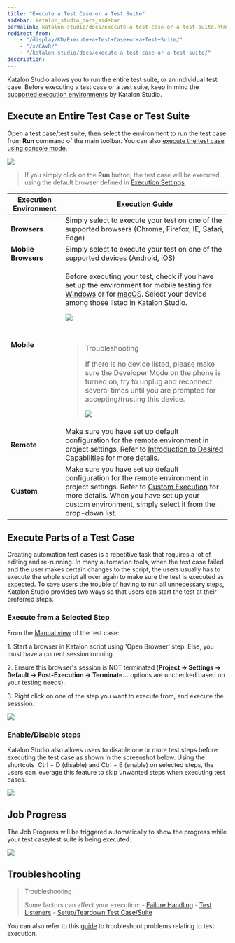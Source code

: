 ```yaml
---
title: "Execute a Test Case or a Test Suite"
sidebar: katalon_studio_docs_sidebar
permalink: katalon-studio/docs/execute-a-test-case-or-a-test-suite.html
redirect_from:
    - "/display/KD/Execute+a+Test+Case+or+a+Test+Suite/"
    - "/x/GAvR/"
    - "/katalon-studio/docs/execute-a-test-case-or-a-test-suite/"
description:
---
```

Katalon Studio allows you to run the entire test suite, or an individual test case. Before executing a test case or a test suite, keep in mind the [supported execution environments](/display/KD/Supported+Environments) by Katalon Studio. 

Execute an Entire Test Case or Test Suite
-----------------------------------------

Open a test case/test suite, then select the environment to run the test case from **Run** command of the main toolbar. You can also [execute the test case using console mode](/display/KD/Console+Mode+Execution). 

![](../../images/katalon-studio/docs/execute-a-test-case-or-a-test-suite/image2018-8-2-153A203A44.png)

> If you simply click on the **Run** button, the test case will be executed using the default browser defined in [Execution Settings](/display/KD/Execution+Settings).

<table><thead><tr><th>Execution Environment</th><th>Execution Guide</th></tr></thead><tbody><tr><td><strong>Browsers</strong></td><td>Simply select to execute your test on one of the supported browsers (Chrome, Firefox, IE, Safari, Edge)</td></tr><tr><td><strong>Mobile Browsers</strong></td><td>Simply select to execute your test on one of the supported devices (Android, iOS)</td></tr><tr><td><strong>Mobile</strong></td><td><p>Before executing your test, check if you have set up the environment for mobile testing for <a href="/display/KD/Mobile+on+Windows">Windows</a> or for <a href="/display/KD/Mobile+on+macOS">macOS</a>. Select your device among those listed in Katalon Studio.</p><img src="../../images/katalon-studio/docs/execute-a-test-case-or-a-test-suite/image2018-1-26-183A543A41.png"><p>&nbsp;</p><blockquote class="important"><p class="title">Troubleshooting</p><p>If there is no device listed, please make sure the Developer Mode on the phone is turned on, try to unplug and reconnect several times until you are prompted for accepting/trusting this device.</p><p><img src="../../images/katalon-studio/docs/execute-a-test-case-or-a-test-suite/image2018-8-2-153A313A52.png"></p></blockquote></td></tr><tr><td><strong>Remote</strong></td><td>Make sure you have set up default configuration for the remote environment in project settings. Refer to&nbsp;<a href="/display/KD/Introduction+to+Desired+Capabilities">Introduction to Desired Capabilities</a>&nbsp;for more details.</td></tr><tr><td><strong>Custom</strong></td><td>Make sure you have set up default configuration for the remote environment in project settings. Refer to&nbsp;<a class="external-link" href="/x/cgFO#ExecutionSettings-CustomExecution" rel="nofollow">Custom Execution</a>&nbsp;for more details. When you have set up your custom environment, simply select it from the drop-down list.</td></tr></tbody></table>

Execute Parts of a Test Case
----------------------------

Creating automation test cases is a repetitive task that requires a lot of editing and re-running. In many automation tools, when the test case failed and the user makes certain changes to the script, the users usually has to execute the whole script all over again to make sure the test is executed as expected. To save users the trouble of having to run all unnecessary steps, Katalon Studio provides two ways so that users can start the test at their preferred steps.

### Execute from a Selected Step

From the [Manual view](/display/KD/Manual+View) of the test case:

1\. Start a browser in Katalon script using 'Open Browser' step. Else, you must have a current session running.

2. Ensure this browser's session is NOT terminated (**Project -> Settings -> Default -> Post-Execution -> Terminate...** options are unchecked based on your testing needs).

3\. Right click on one of the step you want to execute from, and execute the sesssion.

![](../../images/katalon-studio/docs/execute-a-test-case-or-a-test-suite/image2017-8-18-113A343A23.png)

### Enable/Disable steps

Katalon Studio also allows users to disable one or more test steps before executing the test case as shown in the screenshot below. Using the shortcuts  Ctrl + D (disable) and Ctrl + E (enable) on selected steps, the users can leverage this feature to skip unwanted steps when executing test cases.

![](../../images/katalon-studio/docs/execute-a-test-case-or-a-test-suite/image2017-8-18-113A363A13.png)

Job Progress
------------

The Job Progress will be triggered automatically to show the progress while your test case/test suite is being executed.

![](../../images/katalon-studio/docs/execute-a-test-case-or-a-test-suite/image2017-6-30-203A543A25.png)

Troubleshooting
---------------

> Troubleshooting
>
> Some factors can affect your execution:
> \- [Failure Handling](/display/KD/Failure+Handling)
> \- [Test Listeners](/pages/viewpage.action?pageId=5126383)
> \- [Setup/Teardown Test Case/Suite](/pages/viewpage.action?pageId=12419091)

You can also refer to this [guide](/display/KD/Troubleshooting+common+issues+related+to+interacting+with+an+element) to troubleshoot problems relating to test execution.